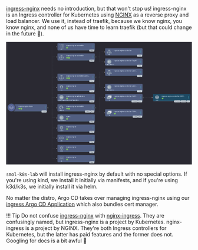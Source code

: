 [ingress-nginx](https://github.com/kubernetes/ingress-nginx) needs no introduction, but that won't stop us! ingress-nginx is an Ingress controller for Kubernetes using [NGINX](https://nginx.org/) as a reverse proxy and load balancer. We use it, instead of traefik, because we know nginx, you know nginx, and none of us have time to learn traefik (but that could change in the future 🤷).

<img src="/assets/images/screenshots/ingress_nginx_screenshot.png" alt="screenshot of the Argo CD web interface for the ingress-nginx-helm application in tree view mode. it's children include a configmap, service, and deployment all named ingress-nginx-controller, and then a service account, cluster role, cluster role binding, and role binding all called ingress-nginx. There's a lot of children, so bare with me. There's also a service called ingress-nginx-controller-admission, a validating web hook configuration called ingress-nginx-admission, and an ingress class called nginx. the deployment has two replica sets as children with one of them having a single pod as it's child. Sorry to those using screenreaders having to digest this.">

`smol-k8s-lab` will install ingress-nginx by default with no special options. If you're using kind, we install it initially via manifests, and if you're using k3d/k3s, we initially install it via helm.

No matter the distro, Argo CD takes over managing ingress-nginx using our [ingress Argo CD Application](https://github.com/small-hack/argocd-apps/tree/main/ingress) which also bundles cert manager.

!!! Tip
    Do not confuse [ingress-nginx](https://github.com/kubernetes/ingress-nginx) with [nginx-ingress](https://docs.nginx.com/nginx-ingress-controller/). They are confusingly named, but ingress-nginx is a project by Kubernetes. nginx-ingress is a project by NGINX. They're both Ingress controllers for Kubernetes, but the latter has paid features and the former does not. Googling for docs is a bit awful 🤦
